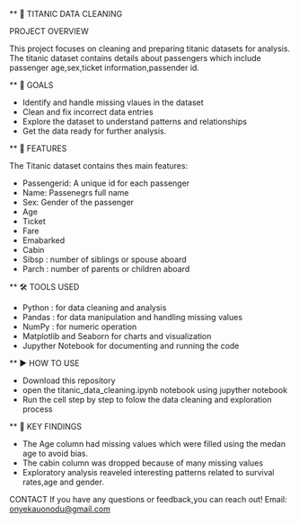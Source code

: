** 🚢 TITANIC DATA CLEANING 

PROJECT OVERVIEW

This project focuses on cleaning and preparing titanic datasets for analysis.
The titanic dataset contains details about passengers which include 
passenger age,sex,ticket information,passender id.


 ** 🎯 GOALS

* Identify and handle missing vlaues in the dataset
* Clean and fix incorrect data entries
* Explore the dataset to understand patterns and relationships
* Get the data ready for further  analysis.

 ** 🚀 FEATURES 

The Titanic dataset contains thes main features:

* Passengerid: A unique id for each passenger
* Name: Passenegrs full name
* Sex: Gender of the passenger
* Age
* Ticket
* Fare
* Emabarked
* Cabin
* Sibsp : number of siblings or spouse aboard
* Parch : number of parents or children aboard

 ** 🛠️ TOOLS USED

* Python : for data cleaning and analysis
* Pandas : for data manipulation  and handling missing values 
* NumPy : for numeric operation
* Matplotlib and Seaborn for charts and visualization
* Jupyther Notebook for documenting and running the code

 
 ** ▶️ HOW TO USE 
 
* Download this repository
* open the titanic_data_cleaning.ipynb notebook using jupyther notebook
* Run the cell step by step to folow the data cleaning  and exploration process

 ** 🔑 KEY FINDINGS 
 
* The Age column had missing values which were filled using the medan age to avoid bias.
* The cabin column was dropped because of many missing values
* Exploratory analysis reaveled interesting patterns related to survival rates,age and gender.


CONTACT
If you have any questions or feedback,you can reach out!
Email: onyekauonodu@gmail.com





